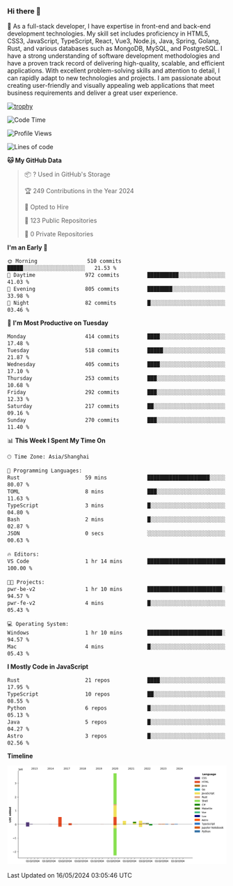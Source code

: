 ### Hi there 👋

🌱 As a full-stack developer, I have expertise in front-end and back-end development technologies. My skill set includes proficiency in HTML5, CSS3, JavaScript, TypeScript, React, Vue3, Node.js, Java, Spring, Golang, Rust, and various databases such as MongoDB, MySQL, and PostgreSQL. I have a strong understanding of software development methodologies and have a proven track record of delivering high-quality, scalable, and efficient applications. With excellent problem-solving skills and attention to detail, I can rapidly adapt to new technologies and projects. I am passionate about creating user-friendly and visually appealing web applications that meet business requirements and deliver a great user experience.

[![trophy](https://github-profile-trophy.vercel.app/?username=elton&rank=SECRET,SSS,SS,S,AAA,AA,A&theme=onedark&no-frame=true&margin-w=10)](https://github.com/ryo-ma/github-profile-trophy)

<!--START_SECTION:waka-->
![Code Time](http://img.shields.io/badge/Code%20Time-1%2C370%20hrs%2015%20mins-blue)

![Profile Views](http://img.shields.io/badge/Profile%20Views-0-blue)

![Lines of code](https://img.shields.io/badge/From%20Hello%20World%20I%27ve%20Written-5.5%20million%20lines%20of%20code-blue)

**🐱 My GitHub Data** 

> 📦 ? Used in GitHub's Storage 
 > 
> 🏆 249 Contributions in the Year 2024
 > 
> 💼 Opted to Hire
 > 
> 📜 123 Public Repositories 
 > 
> 🔑 0 Private Repositories 
 > 
**I'm an Early 🐤** 

```text
🌞 Morning                510 commits         █████░░░░░░░░░░░░░░░░░░░░   21.53 % 
🌆 Daytime                972 commits         ██████████░░░░░░░░░░░░░░░   41.03 % 
🌃 Evening                805 commits         ████████░░░░░░░░░░░░░░░░░   33.98 % 
🌙 Night                  82 commits          █░░░░░░░░░░░░░░░░░░░░░░░░   03.46 % 
```
📅 **I'm Most Productive on Tuesday** 

```text
Monday                   414 commits         ████░░░░░░░░░░░░░░░░░░░░░   17.48 % 
Tuesday                  518 commits         █████░░░░░░░░░░░░░░░░░░░░   21.87 % 
Wednesday                405 commits         ████░░░░░░░░░░░░░░░░░░░░░   17.10 % 
Thursday                 253 commits         ███░░░░░░░░░░░░░░░░░░░░░░   10.68 % 
Friday                   292 commits         ███░░░░░░░░░░░░░░░░░░░░░░   12.33 % 
Saturday                 217 commits         ██░░░░░░░░░░░░░░░░░░░░░░░   09.16 % 
Sunday                   270 commits         ███░░░░░░░░░░░░░░░░░░░░░░   11.40 % 
```


📊 **This Week I Spent My Time On** 

```text
🕑︎ Time Zone: Asia/Shanghai

💬 Programming Languages: 
Rust                     59 mins             ████████████████████░░░░░   80.07 % 
TOML                     8 mins              ███░░░░░░░░░░░░░░░░░░░░░░   11.63 % 
TypeScript               3 mins              █░░░░░░░░░░░░░░░░░░░░░░░░   04.80 % 
Bash                     2 mins              █░░░░░░░░░░░░░░░░░░░░░░░░   02.87 % 
JSON                     0 secs              ░░░░░░░░░░░░░░░░░░░░░░░░░   00.63 % 

🔥 Editors: 
VS Code                  1 hr 14 mins        █████████████████████████   100.00 % 

🐱‍💻 Projects: 
pwr-be-v2                1 hr 10 mins        ████████████████████████░   94.57 % 
pwr-fe-v2                4 mins              █░░░░░░░░░░░░░░░░░░░░░░░░   05.43 % 

💻 Operating System: 
Windows                  1 hr 10 mins        ████████████████████████░   94.57 % 
Mac                      4 mins              █░░░░░░░░░░░░░░░░░░░░░░░░   05.43 % 
```

**I Mostly Code in JavaScript** 

```text
Rust                     21 repos            ████░░░░░░░░░░░░░░░░░░░░░   17.95 % 
TypeScript               10 repos            ██░░░░░░░░░░░░░░░░░░░░░░░   08.55 % 
Python                   6 repos             █░░░░░░░░░░░░░░░░░░░░░░░░   05.13 % 
Java                     5 repos             █░░░░░░░░░░░░░░░░░░░░░░░░   04.27 % 
Astro                    3 repos             █░░░░░░░░░░░░░░░░░░░░░░░░   02.56 % 
```



**Timeline**

![Lines of Code chart](https://raw.githubusercontent.com/elton/elton/main/assets/bar_graph.png)


 Last Updated on 16/05/2024 03:05:46 UTC
<!--END_SECTION:waka-->

<!--
**elton/elton** is a ✨ _special_ ✨ repository because its `README.md` (this file) appears on your GitHub profile.

Here are some ideas to get you started:

- 🔭 I’m currently working on ...
- 🌱 I’m currently learning ...
- 👯 I’m looking to collaborate on ...
- 🤔 I’m looking for help with ...
- 💬 Ask me about ...
- 📫 How to reach me: ...
- 😄 Pronouns: ...
- ⚡ Fun fact: ...
-->
